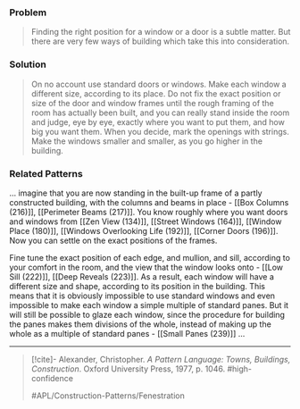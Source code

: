 ### Problem
>Finding the right position for a window or a door is a subtle matter. But there are very few ways of building which take this into consideration.

### Solution
>On no account use standard doors or windows. Make each window a different size, according to its place.
>Do not fix the exact position or size of the door and window frames until the rough framing of the room has actually been built, and you can really stand inside the room and judge, eye by eye, exactly where you want to put them, and how big you want them. When you decide, mark the openings with strings.
>Make the windows smaller and smaller, as you go higher in the building.

### Related Patterns
... imagine that you are now standing in the built-up frame of a partly constructed building, with the columns and beams in place - [[Box Columns (216)]], [[Perimeter Beams (217)]]. You know roughly where you want doors and windows from [[Zen View (134)]], [[Street Windows (164)]], [[Window Place (180)]], [[Windows Overlooking Life (192)]], [[Corner Doors (196)]]. Now you can settle on the exact positions of the frames.

Fine tune the exact position of each edge, and mullion, and sill, according to your comfort in the room, and the view that the window looks onto - [[Low Sill (222)]], [[Deep Reveals (223)]]. As a result, each window will have a different size and shape, according to its position in the building. This means that it is obviously impossible to use standard windows and even impossible to make each window a simple multiple of standard panes. But it will still be possible to glaze each window, since the procedure for building the panes makes them divisions of the whole, instead of making up the whole as a multiple of standard panes - [[Small Panes (239)]] ...

---

> [!cite]- Alexander, Christopher. _A Pattern Language: Towns, Buildings, Construction_. Oxford University Press, 1977, p. 1046.
> #high-confidence
>
> #APL/Construction-Patterns/Fenestration
